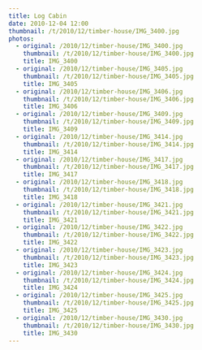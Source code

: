 ```yaml
---
title: Log Cabin
date: 2010-12-04 12:00
thumbnail: /t/2010/12/timber-house/IMG_3400.jpg
photos:
  - original: /2010/12/timber-house/IMG_3400.jpg
    thumbnail: /t/2010/12/timber-house/IMG_3400.jpg
    title: IMG_3400
  - original: /2010/12/timber-house/IMG_3405.jpg
    thumbnail: /t/2010/12/timber-house/IMG_3405.jpg
    title: IMG_3405
  - original: /2010/12/timber-house/IMG_3406.jpg
    thumbnail: /t/2010/12/timber-house/IMG_3406.jpg
    title: IMG_3406
  - original: /2010/12/timber-house/IMG_3409.jpg
    thumbnail: /t/2010/12/timber-house/IMG_3409.jpg
    title: IMG_3409
  - original: /2010/12/timber-house/IMG_3414.jpg
    thumbnail: /t/2010/12/timber-house/IMG_3414.jpg
    title: IMG_3414
  - original: /2010/12/timber-house/IMG_3417.jpg
    thumbnail: /t/2010/12/timber-house/IMG_3417.jpg
    title: IMG_3417
  - original: /2010/12/timber-house/IMG_3418.jpg
    thumbnail: /t/2010/12/timber-house/IMG_3418.jpg
    title: IMG_3418
  - original: /2010/12/timber-house/IMG_3421.jpg
    thumbnail: /t/2010/12/timber-house/IMG_3421.jpg
    title: IMG_3421
  - original: /2010/12/timber-house/IMG_3422.jpg
    thumbnail: /t/2010/12/timber-house/IMG_3422.jpg
    title: IMG_3422
  - original: /2010/12/timber-house/IMG_3423.jpg
    thumbnail: /t/2010/12/timber-house/IMG_3423.jpg
    title: IMG_3423
  - original: /2010/12/timber-house/IMG_3424.jpg
    thumbnail: /t/2010/12/timber-house/IMG_3424.jpg
    title: IMG_3424
  - original: /2010/12/timber-house/IMG_3425.jpg
    thumbnail: /t/2010/12/timber-house/IMG_3425.jpg
    title: IMG_3425
  - original: /2010/12/timber-house/IMG_3430.jpg
    thumbnail: /t/2010/12/timber-house/IMG_3430.jpg
    title: IMG_3430
---
```

